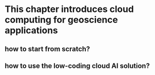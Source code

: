 # This chapter introduces cloud computing for geoscience applications

## how to start from scratch?


## how to use the low-coding cloud AI solution?

